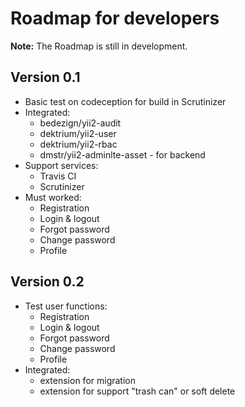 Roadmap for developers
======================

**Note:** The Roadmap is still in development.

Version 0.1
-----------
* Basic test on codeception for build in Scrutinizer
* Integrated:
    * bedezign/yii2-audit
    * dektrium/yii2-user
    * dektrium/yii2-rbac
    * dmstr/yii2-adminlte-asset - for backend
* Support services:
    * Travis CI
    * Scrutinizer
* Must worked:
    * Registration
    * Login & logout
    * Forgot password
    * Change password
    * Profile

Version 0.2
-----------
* Test user functions:
    * Registration
    * Login & logout
    * Forgot password
    * Change password
    * Profile
* Integrated:
    * extension for migration
    * extension for support "trash can" or soft delete

